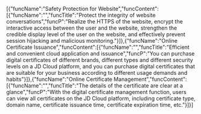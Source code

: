 [{"funcName":"Safety Protection for Website","funcContent":[{"funcName":"","funcTitle":"Protect the integrity of website conversations","funcP":"Realize the HTTPS of the website, encrypt the interactive access between the user and the website, strengthen the credible display level of the user on the website, and effectively prevent session hijacking and malicious monitoring."}]},{"funcName":"Online Certificate Issuance","funcContent":[{"funcName":"","funcTitle":"Efficient and convenient cloud application and issuance","funcP":"You can purchase digital certificates of different brands, different types and different security levels on a JD Cloud platform, and you can purchase digital certificates that are suitable for your business according to different usage demands and habits"}]},{"funcName":"Online Certificate Management","funcContent":[{"funcName":"","funcTitle":"The details of the certificate are clear at a glance","funcP":"With the digital certificate management function, users can view all certificates on the JD Cloud platform, including certificate type, domain name, certificate issuance time, certificate expiration time, etc."}]}]